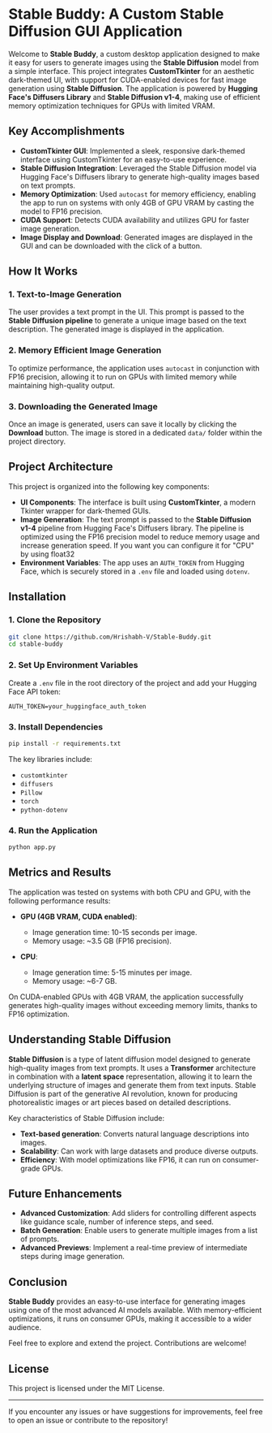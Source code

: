 # Stable Buddy: A Custom Stable Diffusion GUI Application

Welcome to **Stable Buddy**, a custom desktop application designed to make it easy for users to generate images using the **Stable Diffusion** model from a simple interface. This project integrates **CustomTkinter** for an aesthetic dark-themed UI, with support for CUDA-enabled devices for fast image generation using **Stable Diffusion**. The application is powered by **Hugging Face's Diffusers Library** and **Stable Diffusion v1-4**, making use of efficient memory optimization techniques for GPUs with limited VRAM.

## Key Accomplishments

- **CustomTkinter GUI**: Implemented a sleek, responsive dark-themed interface using CustomTkinter for an easy-to-use experience.
- **Stable Diffusion Integration**: Leveraged the Stable Diffusion model via Hugging Face's Diffusers library to generate high-quality images based on text prompts.
- **Memory Optimization**: Used `autocast` for memory efficiency, enabling the app to run on systems with only 4GB of GPU VRAM by casting the model to FP16 precision.
- **CUDA Support**: Detects CUDA availability and utilizes GPU for faster image generation.
- **Image Display and Download**: Generated images are displayed in the GUI and can be downloaded with the click of a button.

## How It Works

### 1. **Text-to-Image Generation**
   The user provides a text prompt in the UI. This prompt is passed to the **Stable Diffusion pipeline** to generate a unique image based on the text description. The generated image is displayed in the application.

### 2. **Memory Efficient Image Generation**
   To optimize performance, the application uses `autocast` in conjunction with FP16 precision, allowing it to run on GPUs with limited memory while maintaining high-quality output.

### 3. **Downloading the Generated Image**
   Once an image is generated, users can save it locally by clicking the **Download** button. The image is stored in a dedicated `data/` folder within the project directory.

## Project Architecture

This project is organized into the following key components:

- **UI Components**: The interface is built using **CustomTkinter**, a modern Tkinter wrapper for dark-themed GUIs.
- **Image Generation**: The text prompt is passed to the **Stable Diffusion v1-4** pipeline from Hugging Face's Diffusers library. The pipeline is optimized using the FP16 precision model to reduce memory usage and increase generation speed. 
If you want you can configure it for "CPU" by using float32
- **Environment Variables**: The app uses an `AUTH_TOKEN` from Hugging Face, which is securely stored in a `.env` file and loaded using `dotenv`.

## Installation

### 1. Clone the Repository
```bash
git clone https://github.com/Hrishabh-V/Stable-Buddy.git
cd stable-buddy
```

### 2. Set Up Environment Variables
Create a `.env` file in the root directory of the project and add your Hugging Face API token:

```
AUTH_TOKEN=your_huggingface_auth_token
```

### 3. Install Dependencies
```bash
pip install -r requirements.txt
```

The key libraries include:

- `customtkinter`
- `diffusers`
- `Pillow`
- `torch`
- `python-dotenv`

### 4. Run the Application
```bash
python app.py
```

## Metrics and Results

The application was tested on systems with both CPU and GPU, with the following performance results:

- **GPU (4GB VRAM, CUDA enabled)**:
   - Image generation time: 10-15 seconds per image.
   - Memory usage: ~3.5 GB (FP16 precision).
  
- **CPU**:
   - Image generation time: 5-15 minutes per image.
   - Memory usage: ~6-7 GB.

On CUDA-enabled GPUs with 4GB VRAM, the application successfully generates high-quality images without exceeding memory limits, thanks to FP16 optimization.

## Understanding Stable Diffusion

**Stable Diffusion** is a type of latent diffusion model designed to generate high-quality images from text prompts. It uses a **Transformer** architecture in combination with a **latent space** representation, allowing it to learn the underlying structure of images and generate them from text inputs. Stable Diffusion is part of the generative AI revolution, known for producing photorealistic images or art pieces based on detailed descriptions.

Key characteristics of Stable Diffusion include:

- **Text-based generation**: Converts natural language descriptions into images.
- **Scalability**: Can work with large datasets and produce diverse outputs.
- **Efficiency**: With model optimizations like FP16, it can run on consumer-grade GPUs.

## Future Enhancements

- **Advanced Customization**: Add sliders for controlling different aspects like guidance scale, number of inference steps, and seed.
- **Batch Generation**: Enable users to generate multiple images from a list of prompts.
- **Advanced Previews**: Implement a real-time preview of intermediate steps during image generation.

## Conclusion

**Stable Buddy** provides an easy-to-use interface for generating images using one of the most advanced AI models available. With memory-efficient optimizations, it runs on consumer GPUs, making it accessible to a wider audience.

Feel free to explore and extend the project. Contributions are welcome!

## License

This project is licensed under the MIT License.

---

If you encounter any issues or have suggestions for improvements, feel free to open an issue or contribute to the repository!
